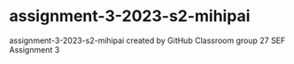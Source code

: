 # assignment-3-2023-s2-mihipai
assignment-3-2023-s2-mihipai created by GitHub Classroom
group 27
SEF Assignment 3

